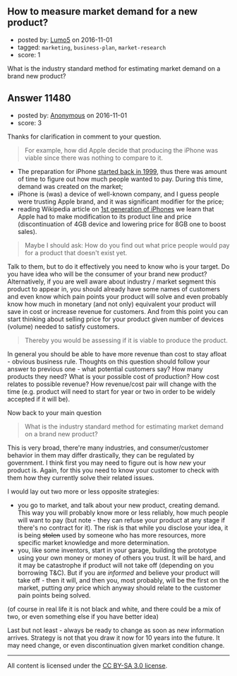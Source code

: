 ## How to measure market demand for a new product?

- posted by: [Lumo5](https://stackexchange.com/users/3339465/lumo5) on 2016-11-01
- tagged: `marketing`, `business-plan`, `market-research`
- score: 1

What is the industry standard method for estimating market demand on a brand new product?


## Answer 11480

- posted by: [Anonymous](https://stackexchange.com/users/1584111/anonymous) on 2016-11-01
- score: 3

<p>Thanks for clarification in comment to your question.</p>

<blockquote>
  <p>For example, how did Apple decide that producing the iPhone was viable since there was nothing to compare to it.</p>
</blockquote>

<ul>
<li>The preparation for iPhone <a href="http://www.fiercewireless.com/wireless/timeline-apple-iphone-rumors-1999-present" rel="nofollow noreferrer">started back in 1999</a>, thus there was amount of time to figure out how much people wanted to pay. During this time, demand was created on the market;</li>
<li>iPhone is (was) a device of well-known company, and I guess people were trusting Apple brand, and it was significant modifier for the price;</li>
<li>reading Wikipedia article on <a href="https://en.wikipedia.org/wiki/IPhone_(1st_generation)" rel="nofollow noreferrer">1st generation of iPhones</a> we learn that Apple had to make modification to its product line and price (discontinuation of 4GB device and lowering price for 8GB one to boost sales).</li>
</ul>

<blockquote>
  <p>Maybe I should ask: How do you find out what price people would pay for a product that doesn't exist yet.</p>
</blockquote>

<p>Talk to them, but to do it effectively you need to know who is your target. Do you have idea who will be the consumer of your brand new product? Alternatively, if you are well aware about industry / market segment this product to appear in, you should already have some names of customers and even know which pain points your product will solve and even probably know how much in monetary (and not only) equivalent your product will save in cost or increase revenue for customers. And from this point you can start thinking about selling price for your product given number of devices (volume) needed to satisfy customers.</p>

<blockquote>
  <p>Thereby you would be assessing if it is viable to produce the product.</p>
</blockquote>

<p>In general you should be able to have more revenue than cost to stay afloat - obvious business rule. Thoughts on this question should follow your answer to previous one - what potential customers say? How many products they need? What is your possible cost of production? How cost relates to possible revenue? How revenue/cost pair will change with the time (e.g. product will need to start for year or two in order to be widely accepted if it will be).</p>

<p>Now back to your main question</p>

<blockquote>
  <p>What is the industry standard method for estimating market demand on a brand new product?</p>
</blockquote>

<p>This is very broad, there're many industries, and consumer/customer behavior in them may differ drastically, they can be regulated by government. I think first you may need to figure out is how <em>new</em> your product is. Again, for this you need to know your customer to check with them how they currently solve their related issues.</p>

<p>I would lay out two more or less opposite strategies:</p>

<ul>
<li>you go to market, and talk about your new product, creating demand. This way you will probably know more or less reliably, how much people will want to pay (but note - they can refuse your product at any stage if there's no contract for it). The risk is that while you disclose your idea, it is being <s>stolen</s> used by someone who has more resources, more specific market knowledge and more determination.</li>
<li>you, like some inventors, start in your garage, building the prototype using your own money or money of others you trust. It will be hard, and it may be catastrophe if product will not take off (depending on you borrowing T&amp;C). But if you are <em>informed</em> and believe your product will take off - then it will, and then you, most probably, will be the first on the market, putting <em>any</em> price which anyway should relate to the customer pain points being solved.</li>
</ul>

<p>(of course in real life it is not black and white, and there could be a mix of two, or even something else if you have better idea)</p>

<p>Last but not least - always be ready to change as soon as new information arrives. Strategy is not that you draw it now for 10 years into the future. It may need change, or even discontinuation given market condition change.</p>




---

All content is licensed under the [CC BY-SA 3.0 license](https://creativecommons.org/licenses/by-sa/3.0/).
